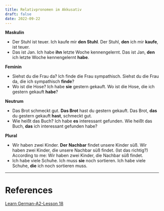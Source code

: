 ```yaml
---
title: Relativpronomen im Akkusativ
draft: false
date: 2022-09-22
---
```


**Maskulin**
- Der Stuhl ist teuer. Ich kaufe mir **den Stuhl**.
	Der Stuhl, **den** ich mir **kaufe**, ist teuer.
- Das ist Jan. Ich habe **ihn** letzte Woche kennengelernt.
	Das ist Jan, **den** ich letzte Woche kennengelernt **habe**.

**Feminin**
- Siehst du die Frau da? Ich finde die Frau sympathisch.
	Siehst du die Frau da, die ich sympathisch **finde**?
- Wo ist die Hose? Ich habe **sie** gestern gekauft.
	Wo ist die Hose, die ich gestern gekauft **habe**?

**Neutrum**
- Das Brot schmeckt gut. **Das Brot** hast du gestern gekauft.
	Das Brot, **das** du gestern gekauft **hast**, schmeckt gut.
- Wie heißt das Buch? Ich habe **es** interessant gefunden.
	Wie heißt das Buch, **das** ich interessant gefunden habe?

**Plural**
- Wir haben zwei Kinder. **Der** **Nachbar** findet unsere Kinder süß.
	Wir haben zwei Kinder, die unsere Nachbar süß findet. (Ist das richtig?)
	According to me: Wir haben zwei Kinder, die Nachbar süß findet.
- Ich habe viele Schuhe. Ich muss **sie** noch sortieren. 
	Ich habe viele Schuhe, **die** ich noch sortieren muss.




---
# References
[Learn German-A2-Lesson 18](https://www.youtube.com/watch?v=6CtW6EvAV4A)